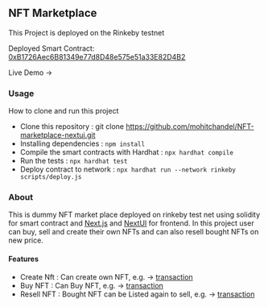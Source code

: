 ## NFT Marketplace

This Project is deployed on the Rinkeby testnet

Deployed Smart Contract: [0xB1726Aec6B81349e77d8D48e575e51a33E82D4B2](https://rinkeby.etherscan.io/address/0xB1726Aec6B81349e77d8D48e575e51a33E82D4B2)

Live Demo -> 

### Usage
How to clone and run this project
- Clone this repository : git clone https://github.com/mohitchandel/NFT-marketplace-nextui.git
- Installing dependencies : `npm install`
- Compile the smart contracts with Hardhat : `npx hardhat compile`
- Run the tests : `npx hardhat test`
- Deploy contract to network : `npx hardhat run --network rinkeby scripts/deploy.js`

### About

This is dummy NFT market place deployed on rinkeby test net using solidity for smart contract and [Next.js](https://nextjs.org/) and [NextUI](https://nextui.org/) for frontend. In this project user can buy, sell and create their own NFTs and can also resell bought NFTs on new price.


#### Features
  - Create Nft : Can create own NFT, e.g. -> [transaction](https://rinkeby.etherscan.io/tx/0x4e389b61d2f6868b5f7545d61a3f9c0612e0db88b4b513d98b89035fe9d9876e) 
  - Buy NFT : Can Buy NFT, e.g. -> [transaction](https://rinkeby.etherscan.io/tx/0x753e448d7b3b85dc546534d132d021a84aa1577d0353d8fb985d27d86e146ee7) 
  - Resell NFT : Bought NFT can be Listed again to sell, e.g. -> [transaction](https://rinkeby.etherscan.io/tx/0xa6b67a5b3d68947cc5f844c59139b2ebeb5fecd5d4698891f0af52dbb0f31984)



